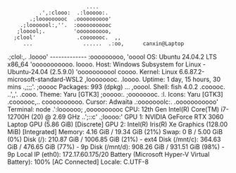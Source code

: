                              ....
              .',:clooo:  .:looooo:.
           .;looooooooc  .oooooooooo'
        .;looooool:,''.  :ooooooooooc
       ;looool;.         'oooooooooo,
      ;clool'             .cooooooc.  ,,
         ...                ......  .:oo,      canxin@Laptop
  .;clol:,.                        .loooo'     -------------
 :ooooooooo,                        'ooool     OS: Ubuntu 24.04.2 LTS x86_64
'ooooooooooo.                        loooo.    Host: Windows Subsystem for Linux - Ubuntu-24.04 (2.5.9.0)
'ooooooooool                         coooo.    Kernel: Linux 6.6.87.2-microsoft-standard-WSL2
 ,loooooooc.                        .loooo.    Uptime: 1 day, 15 hours, 30 mins
   .,;;;'.                          ;ooooc     Packages: 993 (dpkg)
       ...                         ,ooool.     Shell: fish 4.0.2
    .cooooc.              ..',,'.  .cooo.      Theme: Yaru [GTK3]
      ;ooooo:.           ;oooooooc.  :l.       Icons: Yaru [GTK3]
       .coooooc,..      coooooooooo.           Cursor: Adwaita
         .:ooooooolc:. .ooooooooooo'           Terminal: node
           .':loooooo;  ,oooooooooc            CPU: 12th Gen Intel(R) Core(TM) i7-12700H (20) @ 2.69 GHz
               ..';::c'  .;loooo:'             GPU 1: NVIDIA GeForce RTX 3060 Laptop GPU (5.86 GiB) [Discrete]
                                               GPU 2: Intel(R) Iris(R) Xe Graphics (128.00 MiB) [Integrated]
                                               Memory: 4.16 GiB / 19.34 GiB (21%)
                                               Swap: 0 B / 5.00 GiB (0%)
                                               Disk (/): 210.87 GiB / 1006.85 GiB (21%) - ext4
                                               Disk (/mnt/c): 364.63 GiB / 476.65 GiB (77%) - 9p
                                               Disk (/mnt/d): 908.26 GiB / 931.51 GiB (98%) - 9p
                                               Local IP (eth0): 172.17.60.175/20
                                               Battery (Microsoft Hyper-V Virtual Battery): 100% [AC Connected]
                                               Locale: C.UTF-8

                                                                       
                                                                       